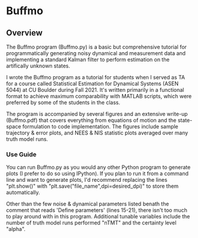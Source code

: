 # Buffmo

## Overview

The Buffmo program (Buffmo.py) is a basic but comprehensive tutorial for programmatically generating noisy dynamical and measurement data and implementing a standard Kalman filter to perform estimation on the artifically unknown states.

I wrote the Buffmo program as a tutorial for students when I served as TA for a course called Statistical Estimation for Dynamical Systems (ASEN 5044) at CU Boulder during Fall 2021. It's written primarily in a functional format to achieve maximum comparability with MATLAB scripts, which were preferred by some of the students in the class.

The program is accompanied by several figures and an extensive write-up (Buffmo.pdf) that covers everything from equations of motion and the state-space formulation to code implementation. The figures include sample trajectory & error plots, and NEES & NIS statistic plots averaged over many truth model runs.

### Use Guide

You can run Buffmo.py as you would any other Python program to generate plots (I prefer to do so using IPython). If you plan to run it from a command line and want to generate plots, I'd recommend replacing the lines "plt.show()" with "plt.save("file_name",dpi=desired_dpi)" to store them automatically.

Other than the few noise & dynamical parameters listed benath the comment that reads 'Define parameters' (lines 15-21), there isn't too much to play around with in this program. Additional tunable variables include the number of truth model runs performed "nTMT" and the certainty level "alpha".